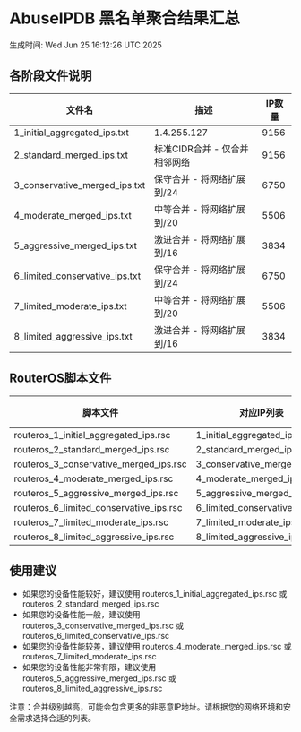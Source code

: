 # AbuseIPDB 黑名单聚合结果汇总
生成时间: Wed Jun 25 16:12:26 UTC 2025

## 各阶段文件说明

| 文件名 | 描述 | IP数量 |
|--------|------|--------|
| 1_initial_aggregated_ips.txt | 1.4.255.127 | 9156 |
| 2_standard_merged_ips.txt | 标准CIDR合并 - 仅合并相邻网络 | 9156 |
| 3_conservative_merged_ips.txt | 保守合并 - 将网络扩展到/24 | 6750 |
| 4_moderate_merged_ips.txt | 中等合并 - 将网络扩展到/20 | 5506 |
| 5_aggressive_merged_ips.txt | 激进合并 - 将网络扩展到/16 | 3834 |
| 6_limited_conservative_ips.txt | 保守合并 - 将网络扩展到/24 | 6750 |
| 7_limited_moderate_ips.txt | 中等合并 - 将网络扩展到/20 | 5506 |
| 8_limited_aggressive_ips.txt | 激进合并 - 将网络扩展到/16 | 3834 |

## RouterOS脚本文件

| 脚本文件 | 对应IP列表 | IP数量 |
|----------|------------|--------|
| routeros_1_initial_aggregated_ips.rsc | 1_initial_aggregated_ips.txt | 9156 |
| routeros_2_standard_merged_ips.rsc | 2_standard_merged_ips.txt | 9156 |
| routeros_3_conservative_merged_ips.rsc | 3_conservative_merged_ips.txt | 6750 |
| routeros_4_moderate_merged_ips.rsc | 4_moderate_merged_ips.txt | 5506 |
| routeros_5_aggressive_merged_ips.rsc | 5_aggressive_merged_ips.txt | 3834 |
| routeros_6_limited_conservative_ips.rsc | 6_limited_conservative_ips.txt | 6750 |
| routeros_7_limited_moderate_ips.rsc | 7_limited_moderate_ips.txt | 5506 |
| routeros_8_limited_aggressive_ips.rsc | 8_limited_aggressive_ips.txt | 3834 |

## 使用建议

- 如果您的设备性能较好，建议使用 routeros_1_initial_aggregated_ips.rsc 或 routeros_2_standard_merged_ips.rsc
- 如果您的设备性能一般，建议使用 routeros_3_conservative_merged_ips.rsc 或 routeros_6_limited_conservative_ips.rsc
- 如果您的设备性能较差，建议使用 routeros_4_moderate_merged_ips.rsc 或 routeros_7_limited_moderate_ips.rsc
- 如果您的设备性能非常有限，建议使用 routeros_5_aggressive_merged_ips.rsc 或 routeros_8_limited_aggressive_ips.rsc

注意：合并级别越高，可能会包含更多的非恶意IP地址。请根据您的网络环境和安全需求选择合适的列表。
